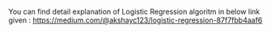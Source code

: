 You can find detail explanation of Logistic Regression algoritm in below link given : 
https://medium.com/@akshayc123/logistic-regression-87f7fbb4aaf6

